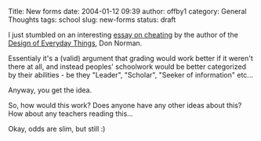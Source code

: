 Title: New forms
date: 2004-01-12 09:39
author: offby1
category: General Thoughts
tags: school
slug: new-forms
status: draft

I just stumbled on an interesting [essay on cheating](http://www.jnd.org/dn.mss/InDefenseOfCheating.html) by the author of the [Design of Everyday Things](http://www.amazon.com/exec/obidos/dt/assoc/tg/aa/xml/assoc/-/0465067107/qid%3D1073925345/schoolblog-20/002-2782151-0670423), Don Norman.

Essentialy it\'s a (valid) argument that grading would work better if it weren\'t there at all, and instead peoples\' schoolwork would be better categorized by their abilities - be they \"Leader\", \"Scholar\", \"Seeker of information\" etc\...

Anyway, you get the idea.

So, how would this work? Does anyone have any other ideas about this? How about any teachers reading this\...

Okay, odds are slim, but still :)
